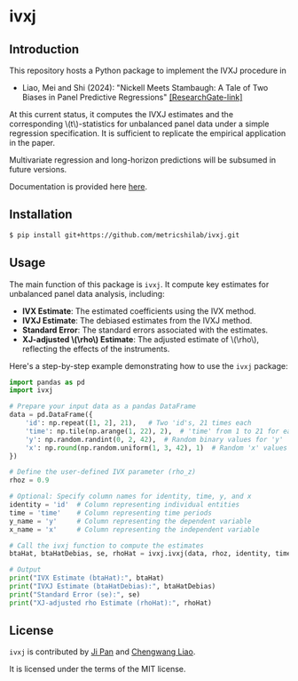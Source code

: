 # ivxj

## Introduction

This repository hosts a Python package to implement the IVXJ procedure in 

* Liao, Mei and Shi (2024): "Nickell Meets Stambaugh: A Tale of Two Biases in Panel Predictive Regressions" [[ResearchGate-link]](http://dx.doi.org/10.13140/RG.2.2.35464.64004)

At this current status, it computes the IVXJ estimates and the corresponding \\(t\\)-statistics for unbalanced panel data under a simple regression specification. It is sufficient to replicate the empirical application in the paper.

Multivariate regression and long-horizon predictions will be subsumed in future versions.

Documentation is provided here [here](https://ivxj.readthedocs.io/en/latest/index.html).

## Installation

```bash
$ pip install git+https://github.com/metricshilab/ivxj.git
```

## Usage

The main function of this package is `ivxj`. It compute key estimates for unbalanced panel data analysis, including:

- **IVX Estimate**: The estimated coefficients using the IVX method.
- **IVXJ Estimate**: The debiased estimates from the IVXJ method.
- **Standard Error**: The standard errors associated with the estimates.
- **XJ-adjusted \\(\rho\\) Estimate**: The adjusted estimate of \\(\rho\\), reflecting the effects of the instruments.

Here's a step-by-step example demonstrating how to use the `ivxj` package:

```python
import pandas as pd
import ivxj

# Prepare your input data as a pandas DataFrame
data = pd.DataFrame({
    'id': np.repeat([1, 2], 21),   # Two 'id's, 21 times each
    'time': np.tile(np.arange(1, 22), 2),  # 'time' from 1 to 21 for each 'id'
    'y': np.random.randint(0, 2, 42),  # Random binary values for 'y'
    'x': np.round(np.random.uniform(1, 3, 42), 1)  # Random 'x' values between 1 and 3, rounded to 1 decimal place
})

# Define the user-defined IVX parameter (rho_z)
rhoz = 0.9

# Optional: Specify column names for identity, time, y, and x
identity = 'id'  # Column representing individual entities
time = 'time'    # Column representing time periods
y_name = 'y'     # Column representing the dependent variable
x_name = 'x'     # Column representing the independent variable

# Call the ivxj function to compute the estimates
btaHat, btaHatDebias, se, rhoHat = ivxj.ivxj(data, rhoz, identity, time, y_name, x_name)

# Output
print("IVX Estimate (btaHat):", btaHat)
print("IVXJ Estimate (btaHatDebias):", btaHatDebias)
print("Standard Error (se):", se)
print("XJ-adjusted rho Estimate (rhoHat):", rhoHat)
```

## License

`ivxj` is contributed by [Ji Pan](https://github.com/PanJi-0) and [Chengwang Liao](https://github.com/cwleo).

It is licensed under the terms of the MIT license.
